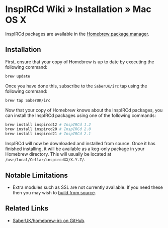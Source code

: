 # InspIRCd Wiki &raquo; Installation &raquo; Mac OS X

InspIRCd packages are available in the [Homebrew package manager](http://mxcl.github.com/homebrew/).

## Installation

First, ensure that your copy of Homebrew is up to date by executing the following command:

```sh
brew update
```

Once you have done this, subscribe to the `SaberUK/irc` tap using the following command:

```sh
brew tap SaberUK/irc
```

Now that your copy of Homebrew knows about the InspIRCd packages, you can install the InspIRCd
packages using one of the following commands:

```sh
brew install inspircd12 # InspIRCd 1.2
brew install inspircd20 # InspIRCd 2.0
brew install inspircd21 # InspIRCd 2.1
```

InspIRCd will now be downloaded and installed from source. Once it has finished installing, it will
be available as a keg-only package in your Homebrew directory. This will usually be located at
`/usr/local/Cellar/inspircdXX/X.Y.Z/`.

## Notable Limitations

* Extra modules such as SSL are not currently available. If you need these then you may wish to
  [build from source](https://github.com/inspircd/wiki/blob/master/Installation.md).

## Related Links

* [SaberUK/homebrew-irc on GitHub](https://github.com/SaberUK/homebrew-irc).
